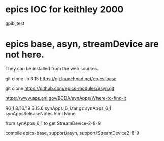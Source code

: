 # epics IOC for keithley 2000 
gpib_test

# epics base, asyn, streamDevice are not here. 

They can be installed from the web sources.

git clone -b 3.15 https://git.launchpad.net/epics-base

git clone https://github.com/epics-modules/asyn.git

https://www.aps.anl.gov/BCDA/synApps/Where-to-find-it

R6_1 	8/16/19 	3.15.6 	synApps_6_1.tar.gz 	synApps_6_1 	synAppsReleaseNotes.html 	None

from synApps_6_1 to get StreamDevice-2-8-9

compile epics-base, support/asyn, support/StreamDevice2-8-9
